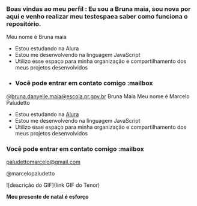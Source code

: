 
### Boas vindas ao meu perfil : Eu sou a Bruna maia, sou nova por aqui e venho realizar meu testespaea saber como funciona o repositório.
Meu nome é Bruna maia

- Estou estudando na Alura
- Estou me desenvolvendo na linguagem JavaScript
- Utilizo esse espaço para minha organização e compartilhamento dos meus projetos desenvolvidos
- ### Você pode entrar em contato comigo :mailbox

@bruna.danyelle.maia@escola.pr.gov.br
Bruna Maia
Meu nome é Marcelo Paludetto

- Estou estudando na [Alura](https://www.alura.com.br)
- Estou me desenvolvendo na linguagem JavaScript
- Utilizo esse espaço para minha organização e compartilhamento dos meus projetos desenvolvidos

### Você pode entrar em contato comigo :mailbox

paludettomarcelo@gmail.com

@marcelopaludetto

![descrição do GIF](link GIF do Tenor)

**Meu presente de natal é esforço**
